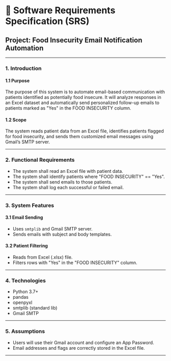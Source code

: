 
# 📄 Software Requirements Specification (SRS)
## Project: Food Insecurity Email Notification Automation

---

### 1. Introduction

#### 1.1 Purpose
The purpose of this system is to automate email-based communication with patients identified as potentially food insecure. It will analyze responses in an Excel dataset and automatically send personalized follow-up emails to patients marked as "Yes" in the FOOD INSECURITY column.

#### 1.2 Scope
The system reads patient data from an Excel file, identifies patients flagged for food insecurity, and sends them customized email messages using Gmail’s SMTP server.

---

### 2. Functional Requirements

- The system shall read an Excel file with patient data.
- The system shall identify patients where "FOOD INSECURITY" == "Yes".
- The system shall send emails to those patients.
- The system shall log each successful or failed email.

---



### 3. System Features

#### 3.1 Email Sending
- Uses `smtplib` and Gmail SMTP server.
- Sends emails with subject and body templates.

#### 3.2 Patient Filtering
- Reads from Excel (.xlsx) file.
- Filters rows with "Yes" in the "FOOD INSECURITY" column.

---

### 4. Technologies

- Python 3.7+
- pandas
- openpyxl
- smtplib (standard lib)
- Gmail SMTP

---

### 5. Assumptions

- Users will use their Gmail account and configure an App Password.
- Email addresses and flags are correctly stored in the Excel file.

---

